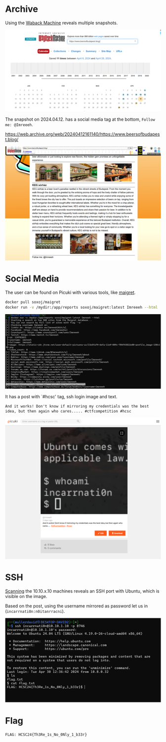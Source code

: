 # Archive

Using the [Waback Machine](https://web.archive.org/) reveals multiple snapshots.

![](screenshots/5.png)

The snapshot on 2024.04.12. has a social media tag at the bottom, `Follow me: @Imreeeh`.

<https://web.archive.org/web/20240412161140/https://www.beersofbudapest.blog/>


![](screenshots/4.png)


# Social Media

The user can be found on Picuki with various tools, like [maigret](https://github.com/soxoj/maigret/).

```bash
docker pull soxoj/maigret
docker run -v /mydir:/app/reports soxoj/maigret:latest Imreeeh --html
```

![](screenshots/1.png)

It has a post with `#hcsc' tag, ssh login image and text.

```
And it works! Don't know if mirroring my credentials was the best idea, but then again who cares..... #ctfcompetition #hcsc
```

![](screenshots/2.png)

# SSH

[Scanning](../Scans/WRITEUP.md) the 10.10.x.10 machines reveals an SSH port with Ubuntu, which is visible on the image.

Based on the post, using the username mirrored as password let us in (`incarrnati0n:n0itanrracni`).

![](screenshots/3.png)

# Flag

`FLAG: HCSC24{Th3Re_1s_No_0Nly_1_b33r}`